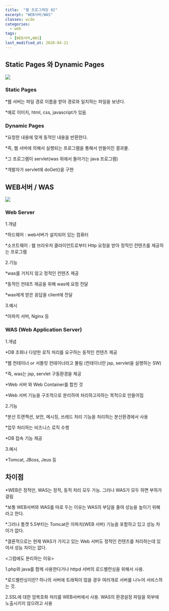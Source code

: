 ```yaml
---
title:  "웹 프로그래밍 02"
excerpt: "WEB서버/WAS"
classes: wide
categories:
  - web
tags:
  - [WEB서버,WAS]
last_modified_at: 2020-04-21
---
```




## Static Pages 와 Dynamic Pages

![]({{site.url}}/assets/images/webwas.png)



### Static Pages

*웹 서버는 파일 경로 이름을 받아 경로와 일치하는 파일을 보낸다.

*예로 이미지, html, css, javascript가 있음

### Dynamic Pages

*요청한 내용에 맞게 동적인 내용을 반환한다.

*즉, 웹 서버에 의해서 실행되는 프로그램을 통해서 만들어진 결과물.

*그 프로그램이 servlet(was 위에서 돌아가는 java 프로그램)

*개발자가 servlet에 doGet()을 구현



## WEB서버 / WAS

![]({{site.url}}/assets/images/webwas1.png)



### Web Server

1.개념

*하드웨어 : web서버가 설치되어 있는 컴퓨터

*소프트웨어 : 웹 브라우저 클라이언트로부터 Http 요청을 받아 정적인 컨텐츠를 제공하는 프로그램

2.기능

*was를 거치지 않고 정적인 컨텐츠 제공

*동적인 컨테츠 제공을 위해 was에 요청 전달

*was에게 받은 응답을 client에 전달

3.예시

*아파치 서버, Nginx 등



### WAS (Web Application Server)

1.개념

*DB 조회나 다양한 로직 처리를 요구하는 동적인 컨텐츠 제공

*웹 컨테이너 or 서블릿 컨테이너라고 불림 (컨테이너란 jsp, servlet을 실행하는 SW)

*즉, was는 jsp, servlet 구동환경을 제공

*Web 서버 와 Web Container를 합친 것

*Web 서버 기능을 구조적으로 분리하여 처리하고자하는 목적으로 만들어짐

2.기능

*분산 트랜잭션, 보안, 메시징, 쓰레드 처리 기능을 처리하는 분산환경에서 사용

*업무 처리하는 비즈니스 로직 수행

*DB 접속 기능 제공

3.예시

*Tomcat, JBoss, Jeus 등



## 차이점

*WEB은 정적만, WAS는 정적, 동적 처리 모두 가능. 그러나 WAS가 모두 하면 부하가 걸림

*보통 WEB서버와 WAS를 따로 두는 이유는  WAS의 부담을 줄여 성능을 높이기 위해라고 한다.

*그러나 톰캣 5.5부터는 Tomcat은 아파치(WEB 서버) 기능을 포함하고 있고 성능 차이가 없다.

*결론적으로는 현재 WAS가 가지고 있는 Web 서버도 정적인 컨텐츠를 처리하는데 있어서 성능 차이는 없다.

<그럼에도 분리하는 이유>

1.php와 java를 함께 사용한다거나 httpd 서버의 로드밸런싱을 위해서 사용.

 *로드밸런싱이란? 하나의 서버에 트래픽이 많을 경우 여러개로 서버를 나누어 서비스하는 것.

2.SSL에 대한 암복호화 처리를 WEB서버에서 사용. WAS의 환경설정 파일을 외부에 노출시키지 않으려고 사용



